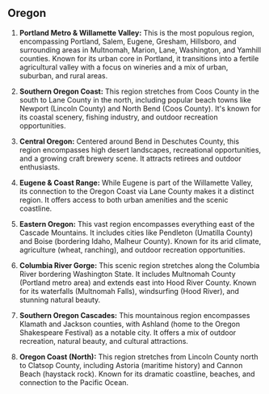 ## Oregon

1. **Portland Metro & Willamette Valley:** This is the most populous region, encompassing Portland, Salem, Eugene, Gresham, Hillsboro, and surrounding areas in Multnomah, Marion, Lane, Washington, and Yamhill counties. Known for its urban core in Portland, it transitions into a fertile agricultural valley with a focus on wineries and a mix of urban, suburban, and rural areas.

2. **Southern Oregon Coast:** This region stretches from Coos County in the south to Lane County in the north, including popular beach towns like Newport (Lincoln County) and North Bend (Coos County). It's known for its coastal scenery, fishing industry, and outdoor recreation opportunities.

3. **Central Oregon:** Centered around Bend in Deschutes County, this region encompasses high desert landscapes, recreational opportunities, and a growing craft brewery scene. It attracts retirees and outdoor enthusiasts.

4. **Eugene & Coast Range:** While Eugene is part of the Willamette Valley, its connection to the Oregon Coast via Lane County makes it a distinct region. It offers access to both urban amenities and the scenic coastline.

5. **Eastern Oregon:** This vast region encompasses everything east of the Cascade Mountains. It includes cities like Pendleton (Umatilla County) and Boise (bordering Idaho, Malheur County). Known for its arid climate, agriculture (wheat, ranching), and outdoor recreation opportunities.

6. **Columbia River Gorge:** This scenic region stretches along the Columbia River bordering Washington State. It includes Multnomah County (Portland metro area) and extends east into Hood River County. Known for its waterfalls (Multnomah Falls), windsurfing (Hood River), and stunning natural beauty.

7. **Southern Oregon Cascades:** This mountainous region encompasses Klamath and Jackson counties, with Ashland (home to the Oregon Shakespeare Festival) as a notable city. It offers a mix of outdoor recreation, natural beauty, and cultural attractions.

8. **Oregon Coast (North):** This region stretches from Lincoln County north to Clatsop County, including Astoria (maritime history) and Cannon Beach (haystack rock). Known for its dramatic coastline, beaches, and connection to the Pacific Ocean.
